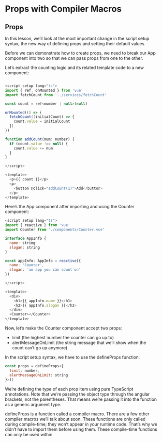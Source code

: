 # Props with Compiler Macros

## Props

In this lesson, we’ll look at the most important change in the script setup syntax, the new way of defining props and setting their default values.

Before we can demonstrate how to create props, we need to break our App component into two so that we can pass props from one to the other.

Let’s extract the counting logic and its related template code to a new component:

```javaScript

<script setup lang="ts">
import { ref, onMounted } from 'vue'
import fetchCount from '../services/fetchCount'

const count = ref<number | null>(null)

onMounted(() => {
  fetchCount((initialCount) => {
    count.value = initialCount
  })
})

function addCount(num: number) {
  if (count.value !== null) {
    count.value += num
  }
}

</script>

<template>
  <p>{{ count }}</p>
  <p>
    <button @click="addCount(1)">Add</button>
  </p>
</template>
```

Here’s the App component after importing and using the Counter component:

```javaScript
<script setup lang="ts">
import { reactive } from 'vue'
import Counter from './components/Counter.vue'

interface AppInfo {
  name: string
  slogan: string
}

const appInfo: AppInfo = reactive({
  name: 'Counter',
  slogan: 'an app you can count on'
})

</script>

<template>
  <div>
    <h1>{{ appInfo.name }}</h1>
    <h2>{{ appInfo.slogan }}</h2>
  </div>
  <Counter></Counter>
</template>
```

Now, let’s make the Counter component accept two props:

- limit (the highest number the counter can go up to)
- alertMessageOnLimit (the string message that we’ll show when the count can’t go up anymore)

In the script setup syntax, we have to use the defineProps function:

```javaScript
const props = defineProps<{
  limit: number,
  alertMessageOnLimit: string
}>()
```

We’re defining the type of each prop item using pure TypeScript annotations. Note that we’re passing the object type through the angular brackets, not the parentheses. That means we’re passing it into the function as a generic argument type.

defineProps is a function called a compiler macro. There are a few other compiler macros we’ll talk about soon. These functions are only called during compile-time; they won’t appear in your runtime code. That’s why we didn’t have to import them before using them. These compile-time functions can only be used within <script setup>.

A common gotcha here is attempting to destructure props, which causes loss of reactivity.

```javaScript
const { limit, alertMessageOnLimit } = defineProps<{
  limit: number,
  alertMessageOnLimit: string
}>()
```

However, the Vue team is working on accommodating this. So this may not be an issue by the time you’re reading this tutorial.

But for code clarity, we’ll still be using the props variable through this tutorial:

```javaScript
const props = defineProps<{
  limit: number,
  alertMessageOnLimit: string
}>()
```

## Function argument

As an alternative, we can still pass the traditional props config object into the defineProps as a function argument (through the parentheses this time, not the angular brackets):

```javaScript
const props = defineProps({
  limit: { type: Number, required true },
  alertMessageOnLimit: { type: String, required: true }
})
```

But be warned that these are not TypeScript annotations, the Number type and the String type are all capitalized. (the TypeScript counterparts are all lowercase)

So to recap, defineProps offers two ways to define the types of our props, using a generic type argument and using a function argument.

Generic type argument:

```javaScript
const props = defineProps<{
  limit: number,
  alertMessageOnLimit: string
}>()
```

Function argument:

```javaScript
const props = defineProps({
  limit: { type: Number, required: true },
  alertMessageOnLimit: { type: String, required: true }
})
```

Both of these methods will provide you with static type checking for your props. But the generic type argument is in pure TypeScript, and that’s also the recommended method, so we’ll be sticking with that.

We can also create an interface for the type argument:

```javaScript
interface Props {
  limit: number
  alertMessageOnLimit: string
}

const props = defineProps<Props>()
```

This makes the code easier to read, and it makes it easier to set up default values (as we’ll see in a bit).

Next, let’s use the two new props in the logic:

```javaScript
function addCount(num: number) {
  if (count.value !== null) {
    if (count.value >= props.limit) {
      alert(props.alertMessageOnLimit)
    }
    else {
      count.value += num
    }
  }
}
```

This will cap the count at a certain number, and it will alert the user when they try to add beyond that number.

Now back in the parent component, you should see that TypeScript is currently screaming at you for not passing in the required props:

This is a good thing, and that’s the power of static type checking.

To fix this, we just have to set the props on the element:

```javaScript
<template>
  ...
  <Counter 
    :limit="10" 
    :alert-message-on-limit="'can not go any higher'"
  ></Counter>
</template>
```

Now TypeScript is happy again.

Another benefit of using defineProps with generic type argument is that it offers a cleaner way to define default values. We’ll look at how to do that next.

## Default Prop Value

To define a default value for a prop, we have to first make that prop optional in the interface:

```javaScript
interface Props {
  limit: number
  alertMessageOnLimit?: string
}
```

Here, we’re making alertMessageOnLimit optional.

Next, we have to use another function called withDefaults to define the actual default value for alertMessageOnLimit:

```javaScript
const props = withDefaults(defineProps<Props>(), {
  alertMessageOnLimit: 'can not go any higher'
})
```

We’re using withDefaults and defineProps in a function composition pattern, that is, putting the defineProps function call inside withDefaults as an argument. And setting up the default value of alertMessageOnLimit in an object literal as the second argument.

Now back in the parent component, we have the choice to not pass in alertMessageOnLimit:

```javaScript
<template>
  <div>
    <h1>{{ appInfo.name }}</h1>
    <h2>{{ appInfo.slogan }}</h2>
  </div>
  <Counter 
    :limit="10"
  ></Counter>
</template>
```

And Counter will just opt for the default message that we’ve specified.
